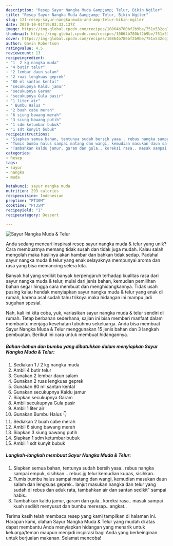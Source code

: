 ```yaml
---
description: "Resep Sayur Nangka Muda &amp;amp; Telur, Bikin Ngiler"
title: "Resep Sayur Nangka Muda &amp;amp; Telur, Bikin Ngiler"
slug: 121-resep-sayur-nangka-muda-and-amp-telur-bikin-ngiler
date: 2020-10-01T19:03:33.137Z
image: https://img-global.cpcdn.com/recipes/10864b780bf2b9be/751x532cq70/sayur-nangka-muda-telur-foto-resep-utama.jpg
thumbnail: https://img-global.cpcdn.com/recipes/10864b780bf2b9be/751x532cq70/sayur-nangka-muda-telur-foto-resep-utama.jpg
cover: https://img-global.cpcdn.com/recipes/10864b780bf2b9be/751x532cq70/sayur-nangka-muda-telur-foto-resep-utama.jpg
author: Gavin Robertson
ratingvalue: 4.5
reviewcount: 13
recipeingredient:
- "1  2 kg nangka muda"
- "4 butir telur"
- "2 lembar daun salam"
- "2 ruas lengkuas geprek"
- "80 ml santan kental"
- "secukupnya Kaldu jamur"
- "secukupnya Garam"
- "secukupnya Gula pasir"
- "1 liter air"
- " Bumbu Halus "
- "2 buah cabe merah"
- "6 siung bawang merah"
- "3 siung bawang putih"
- "1 sdm ketumbar bubuk"
- "1 sdt kunyit bubuk"
recipeinstructions:
- "Siapkan semua bahan, tentunya sudah bersih yaaa.. rebus nangka sampai empuk, sisihkan... rebus jg telur kemudian kupas, sisihkan.."
- "Tumis bumbu halus sampai matang dan wangi, kemudian masukan daun salam dan lengkuas geprek.. lanjut masukan nangka dan telur yang sudah di rebus dan aduk rata, tambahkan air dan santan sedikit&#34; sampai habis.."
- "Tambahkan kaldu jamur, garam dan gula.. koreksi rasa.. masak sampai kuah sedikit menyusut dan bumbu meresap.. angkat.."
categories:
- Resep
tags:
- sayur
- nangka
- muda

katakunci: sayur nangka muda 
nutrition: 293 calories
recipecuisine: Indonesian
preptime: "PT30M"
cooktime: "PT35M"
recipeyield: "1"
recipecategory: Dessert

---
```



![Sayur Nangka Muda &amp; Telur](https://img-global.cpcdn.com/recipes/10864b780bf2b9be/751x532cq70/sayur-nangka-muda-telur-foto-resep-utama.jpg)

Anda sedang mencari inspirasi resep sayur nangka muda &amp; telur yang unik? Cara membuatnya memang tidak susah dan tidak juga mudah. Kalau salah mengolah maka hasilnya akan hambar dan bahkan tidak sedap. Padahal sayur nangka muda &amp; telur yang enak selayaknya mempunyai aroma dan rasa yang bisa memancing selera kita.



Banyak hal yang sedikit banyak berpengaruh terhadap kualitas rasa dari sayur nangka muda &amp; telur, mulai dari jenis bahan, kemudian pemilihan bahan segar hingga cara membuat dan menghidangkannya. Tidak usah pusing kalau hendak menyiapkan sayur nangka muda &amp; telur yang enak di rumah, karena asal sudah tahu triknya maka hidangan ini mampu jadi suguhan spesial.


Nah, kali ini kita coba, yuk, variasikan sayur nangka muda &amp; telur sendiri di rumah. Tetap berbahan sederhana, sajian ini bisa memberi manfaat dalam membantu menjaga kesehatan tubuhmu sekeluarga. Anda bisa membuat Sayur Nangka Muda &amp; Telur menggunakan 15 jenis bahan dan 3 langkah pembuatan. Berikut ini cara untuk membuat hidangannya.

<!--inarticleads1-->

##### Bahan-bahan dan bumbu yang dibutuhkan dalam menyiapkan Sayur Nangka Muda &amp; Telur:

1. Sediakan 1 / 2 kg nangka muda
1. Ambil 4 butir telur
1. Gunakan 2 lembar daun salam
1. Gunakan 2 ruas lengkuas geprek
1. Gunakan 80 ml santan kental
1. Gunakan secukupnya Kaldu jamur
1. Siapkan secukupnya Garam
1. Ambil secukupnya Gula pasir
1. Ambil 1 liter air
1. Gunakan  Bumbu Halus 👇
1. Sediakan 2 buah cabe merah
1. Ambil 6 siung bawang merah
1. Siapkan 3 siung bawang putih
1. Siapkan 1 sdm ketumbar bubuk
1. Ambil 1 sdt kunyit bubuk




<!--inarticleads2-->

##### Langkah-langkah membuat Sayur Nangka Muda &amp; Telur:

1. Siapkan semua bahan, tentunya sudah bersih yaaa.. rebus nangka sampai empuk, sisihkan... rebus jg telur kemudian kupas, sisihkan..
1. Tumis bumbu halus sampai matang dan wangi, kemudian masukan daun salam dan lengkuas geprek.. lanjut masukan nangka dan telur yang sudah di rebus dan aduk rata, tambahkan air dan santan sedikit&#34; sampai habis..
1. Tambahkan kaldu jamur, garam dan gula.. koreksi rasa.. masak sampai kuah sedikit menyusut dan bumbu meresap.. angkat..




Terima kasih telah membaca resep yang kami tampilkan di halaman ini. Harapan kami, olahan Sayur Nangka Muda &amp; Telur yang mudah di atas dapat membantu Anda menyiapkan hidangan yang menarik untuk keluarga/teman maupun menjadi inspirasi bagi Anda yang berkeinginan untuk berjualan makanan. Selamat mencoba!
